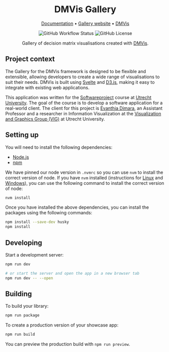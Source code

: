 <div align="center">

<h1>DMVis Gallery</h1>

[Documentation](https://dmvis-docs.netlify.app/) • [Gallery website](https://dmvis.netlify.app/) • [DMVis](https://github.com/DMVis/DMVis)

![GitHub Workflow Status](https://img.shields.io/github/actions/workflow/status/dmvis/gallery/tests.yaml)
![GitHub License](https://img.shields.io/github/license/dmvis/dmvis)

Gallery of decision matrix visualisations created with [DMVis](https://github.com/DMVis/DMVis).

</div>

## Project context

The Gallery for the DMVis framework is designed to be flexible and extensible, allowing developers to create a wide range of visualisations to suit their needs. DMVis is built using [Svelte](https://svelte.dev/) and [D3.js](https://d3js.org/), making it easy to integrate with existing web applications.

This application was written for the [Softwareproject](https://softwareprojecten.sites.uu.nl/) course at [Utrecht University](https://www.uu.nl/). The goal of the course is to develop a software application for a real-world client. The client for this project is [Evanthia Dimara](https://www.uu.nl/staff/EDimara/0), an Assistant Professor and a researcher in Information Visualization at the [Visualization and Graphics Group (VIG)](https://www.uu.nl/en/research/interaction/visualization-and-graphics/people) at Utrecht University.

## Setting up

You will need to install the following dependencies:

- [Node.js](https://nodejs.org/en/download/)
- [npm](https://www.npmjs.com/get-npm)

We have pinned our node version in `.nvmrc` so you can use `nvm` to install the
correct version of node. If you have `nvm` installed (instructions for
[Linux](https://github.com/nvm-sh/nvm) and
[Windows](https://github.com/coreybutler/nvm-windows)),
you can use the following command to install the correct version of node:

```bash
nvm install
```

Once you have installed the above dependencies, you can install the packages
using the following commands:

```bash
npm install --save-dev husky
npm install
```

## Developing

Start a development server:

```bash
npm run dev

# or start the server and open the app in a new browser tab
npm run dev -- --open
```

## Building

To build your library:

```bash
npm run package
```

To create a production version of your showcase app:

```bash
npm run build
```

You can preview the production build with `npm run preview`.
